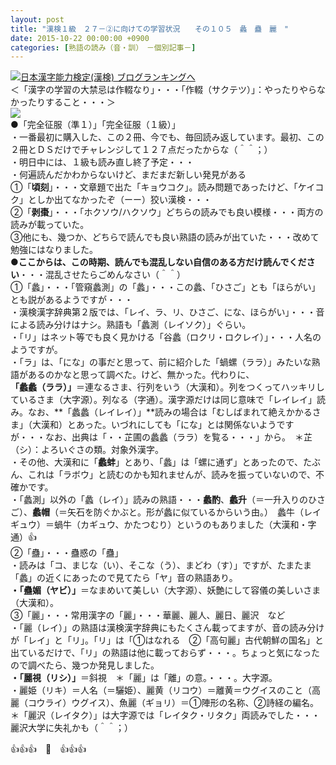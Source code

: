 ```yaml
---
layout: post
title: "漢検１級　２７－②に向けての学習状況　　その１０５　蠡　蠱　麗　"
date: 2015-10-22 00:00:00 +0900
categories: [熟語の読み（音・訓）　－個別記事－]
---
```


[![](/syuusyuu9701/assets/images/漢検１級-２７－②に向けての学習状況-その１０５-蠡-蠱-麗--br_c_3028_1.gif)](http://blog.with2.net/link.php?1659096:3028 "日本漢字能力検定(漢検) ブログランキングへ")[日本漢字能力検定(漢検) ブログランキングへ](http://blog.with2.net/link.php?1659096:3028)  
＜「漢字の学習の大禁忌は作輟なり」・・・「作輟（サクテツ）」：やったりやらなかったりすること・・・＞  
![](/syuusyuu9701/assets/images/漢検１級-２７－②に向けての学習状況-その１０５-蠡-蠱-麗--c6c38de6a941d5b750956f3647cb2ebe.jpg)  
●「完全征服（準１）」「完全征服（１級）」  
・一番最初に購入した、この２冊、今でも、毎回読み返しています。最初、この２冊とＤＳだけでチャレンジして１２７点だったからな（＾＾；）  
・明日中には、１級も読み直し終了予定・・・  
・何遍読んだかわからないけど、まだまだ新しい発見がある  
①「**頃刻**」・・・文章題で出た「キョウコク」。読み問題であったけど、「ケイコク」としか出てなかったぞ（ーー）狡い漢検・・・  
②「**剥棗**」・・・「ホクソウ/ハクソウ」どちらの読みでも良い模様・・・両方の読みが載っていた。  
③他にも、幾つか、どちらで読んでも良い熟語の読みが出ていた・・・改めて勉強にはなりました。  
**●ここからは、この時期、読んでも混乱しない自信のある方だけ読んでください**・・・混乱させたらごめんなさい（＾＾）  
①「蠡」・・・「管窺蠡測」の「蠡」・・・この蠡、「ひさご」とも「ほらがい」とも説があるようですが・・・  
・漢検漢字辞典第２版では、「レイ、ラ、リ、ひさご、にな、ほらがい」・・・音による読み分けはナシ。熟語も「蠡測（レイソク）」ぐらい。  
・「リ」はネット等でも良く見かける「谷蠡（ロクリ・ロクレイ）」・・・人名のようですが。  
・「ラ」は、「にな」の事だと思って、前に紹介した「蝸螺（ララ）」みたいな熟語があるのかなと思って調べた。けど、無かった。代わりに、  
**「蠡蠡（ララ）」**＝連なるさま、行列をいう（大漢和）。列をつくってハッキリしているさま（大字源）。列なる（字通）。漢字源だけは同じ意味で「レイレイ」読み。なお、**「蠡蠡（レイレイ）」**読みの場合は「むしばまれて絶えかかるさま」（大漢和）とあった。いづれにしても「にな」とは関係ないようですが・・・なお、出典は「・・芷圃の蠡蠡（ララ）を覧る・・・」から。　＊芷（シ）：よろいぐさの類。対象外漢字。  
・その他、大漢和に「**蠡蚌**」とあり、「蠡」は「螺に通ず」とあったので、たぶん、これは「ラボウ」と読むのかも知れませんが、読みを振っていないので、不確かです。  
・「蠡測」以外の「蠡（レイ）」読みの熟語・・・**蠡酌**、**蠡升**（＝一升入りのひさご）、**蠡帽**（＝矢石を防ぐかぶと。形が蠡に似ているからいう由。）　蠡牛（レイギュウ）＝蝸牛（カギュウ、かたつむり）というのもありました（大漢和・字通）👍  
②「蠱」・・・蠱惑の「蠱」  
・読みは「コ、まじな（い）、そこな（う）、まどわ（す）」ですが、たまたま「蠡」の近くにあったので見てたら「ヤ」音の熟語あり。  
**・「蠱媚（ヤビ）」**＝なまめいて美しい（大字源）、妖艶にして容儀の美しいさま（大漢和）。  
③「麗」・・・常用漢字の「麗」・・・華麗、麗人、麗日、麗沢　など  
・「麗（レイ）」の熟語は漢検漢字辞典にもたくさん載ってますが、音の読み分けが「レイ」と「リ」。「リ」は「①はなれる　②「高句麗」古代朝鮮の国名」と出ているだけで、「リ」の熟語は他に載っておらず・・・。ちょっと気になったので調べたら、幾つか発見しました。  
**・「麗視（リシ）」**＝斜視　＊「麗」は「離」の意。・・・。大字源。  
・麗姫（リキ）＝人名（＝驪姫）、麗黄（リコウ）＝離黄＝ウグイスのこと（高麗（コウライ）ウグイス）、魚麗（ギョリ）＝①陣形の名称、②詩経の編名。  
＊「麗沢（レイタク）」は大字源では「レイタク・リタク」両読みでした・・・麗沢大学に失礼かも（＾＾；）  
  
👍👍👍　🐑　👍👍👍  
  
  
  
  